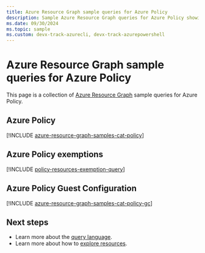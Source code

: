 ```yaml
---
title: Azure Resource Graph sample queries for Azure Policy
description: Sample Azure Resource Graph queries for Azure Policy showing use of resource types and tables to access Azure Policy related resources and properties.
ms.date: 09/30/2024
ms.topic: sample
ms.custom: devx-track-azurecli, devx-track-azurepowershell
---
```


# Azure Resource Graph sample queries for Azure Policy

This page is a collection of [Azure Resource Graph](../../resource-graph/overview.md) sample queries
for Azure Policy.

## Azure Policy

[!INCLUDE [azure-resource-graph-samples-cat-policy](../../includes/policy/azure-policy.md)]

## Azure Policy exemptions

[!INCLUDE [policy-resources-exemption-query](../../includes/policy/policy-resources-exemption-query.md)]

## Azure Policy Guest Configuration

[!INCLUDE [azure-resource-graph-samples-cat-policy-gc](../../includes/policy/azure-policy-guest-configuration.md)]

## Next steps

- Learn more about the [query language](../../resource-graph/concepts/query-language.md).
- Learn more about how to [explore resources](../../resource-graph/concepts/explore-resources.md).
